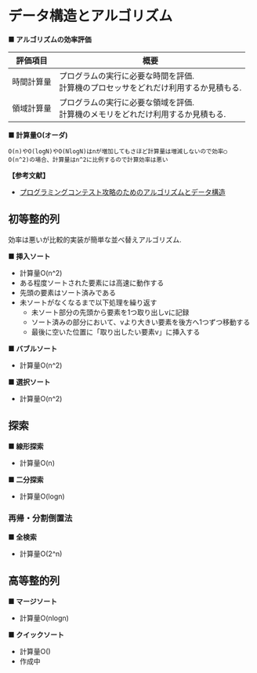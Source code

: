 
# データ構造とアルゴリズム

**■ アルゴリズムの効率評価**

|評価項目|概要|
|---|---|
|時間計算量|プログラムの実行に必要な時間を評価.<br/>計算機のプロセッサをどれだけ利用するか見積もる.|
|領域計算量|プログラムの実行に必要な領域を評価.<br/>計算機のメモリをどれだけ利用するか見積もる.|

**■ 計算量O(オーダ)**

```
O(n)やO(logN)やO(NlogN)はnが増加してもさほど計算量は増減しないので効率◯
O(n^2)の場合、計算量はn^2に比例するので計算効率は悪い
```

**【参考文献】**<br>
- [プログラミングコンテスト攻略のためのアルゴリズムとデータ構造](https://www.amazon.co.jp/dp/B00U5MVXZO/ref=dp-kindle-redirect?_encoding=UTF8&btkr=1)

## 初等整的列

効率は悪いが比較的実装が簡単な並べ替えアルゴリズム.

**■ 挿入ソート**
- 計算量O(n^2)
- ある程度ソートされた要素には高速に動作する
- 先頭の要素はソート済みである
- 未ソートがなくなるまで以下処理を繰り返す
  - 未ソート部分の先頭から要素を1つ取り出しvに記録
  - ソート済みの部分において、vより大きい要素を後方へ1つずつ移動する
  - 最後に空いた位置に「取り出したい要素v」に挿入する

**■ バブルソート**
- 計算量O(n^2)

**■ 選択ソート**
- 計算量O(n^2)

## 探索

**■ 線形探索**
- 計算量O(n)

**■ 二分探索**
- 計算量O(logn)

### 再帰・分割倒置法

**■ 全検索**
- 計算量O(2^n)

## 高等整的列

**■ マージソート**
- 計算量O(nlogn)

**■ クイックソート**
- 計算量O()
- 作成中
